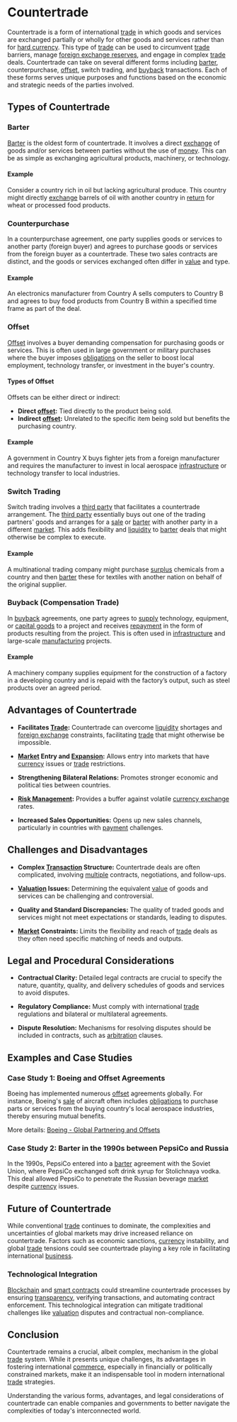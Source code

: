 # Countertrade

Countertrade is a form of international [trade](../t/trade.md) in which goods and services are exchanged partially or wholly for other goods and services rather than for [hard currency](../h/hard_currency.md). This type of [trade](../t/trade.md) can be used to circumvent [trade](../t/trade.md) barriers, manage [foreign exchange reserves](../f/foreign_exchange_reserves.md), and engage in complex [trade](../t/trade.md) deals. Countertrade can take on several different forms including [barter](../b/barter.md), counterpurchase, [offset](../o/offset.md), switch trading, and [buyback](../b/buyback.md) transactions. Each of these forms serves unique purposes and functions based on the economic and strategic needs of the parties involved.

## Types of Countertrade

### Barter

[Barter](../b/barter.md) is the oldest form of countertrade. It involves a direct [exchange](../e/exchange.md) of goods and/or services between parties without the use of [money](../m/money.md). This can be as simple as exchanging agricultural products, machinery, or technology. 

#### Example

Consider a country rich in oil but lacking agricultural produce. This country might directly [exchange](../e/exchange.md) barrels of oil with another country in [return](../r/return.md) for wheat or processed food products.

### Counterpurchase

In a counterpurchase agreement, one party supplies goods or services to another party (foreign buyer) and agrees to purchase goods or services from the foreign buyer as a countertrade. These two sales contracts are distinct, and the goods or services exchanged often differ in [value](../v/value.md) and type.

#### Example

An electronics manufacturer from Country A sells computers to Country B and agrees to buy food products from Country B within a specified time frame as part of the deal.

### Offset

[Offset](../o/offset.md) involves a buyer demanding compensation for purchasing goods or services. This is often used in large government or military purchases where the buyer imposes [obligations](../o/obligation.md) on the seller to boost local employment, technology transfer, or investment in the buyer's country.

#### Types of Offset

Offsets can be either direct or indirect:

- **Direct [offset](../o/offset.md):** Tied directly to the product being sold.
- **Indirect [offset](../o/offset.md):** Unrelated to the specific item being sold but benefits the purchasing country.

#### Example

A government in Country X buys fighter jets from a foreign manufacturer and requires the manufacturer to invest in local aerospace [infrastructure](../i/infrastructure.md) or technology transfer to local industries.

### Switch Trading

Switch trading involves a [third party](../t/third_party.md) that facilitates a countertrade arrangement. The [third party](../t/third_party.md) essentially buys out one of the trading partners' goods and arranges for a [sale](../s/sale.md) or [barter](../b/barter.md) with another party in a different [market](../m/market.md). This adds flexibility and [liquidity](../l/liquidity.md) to [barter](../b/barter.md) deals that might otherwise be complex to execute.

#### Example

A multinational trading company might purchase [surplus](../s/surplus.md) chemicals from a country and then [barter](../b/barter.md) these for textiles with another nation on behalf of the original supplier.

### Buyback (Compensation Trade)

In [buyback](../b/buyback.md) agreements, one party agrees to [supply](../s/supply.md) technology, equipment, or [capital goods](../c/capital_goods.md) to a project and receives [repayment](../r/repayment.md) in the form of products resulting from the project. This is often used in [infrastructure](../i/infrastructure.md) and large-scale [manufacturing](../m/manufacturing.md) projects.

#### Example

A machinery company supplies equipment for the construction of a factory in a developing country and is repaid with the factory’s output, such as steel products over an agreed period.

## Advantages of Countertrade

- **Facilitates [Trade](../t/trade.md):** Countertrade can overcome [liquidity](../l/liquidity.md) shortages and [foreign exchange](../f/foreign_exchange.md) constraints, facilitating [trade](../t/trade.md) that might otherwise be impossible.
  
- **[Market](../m/market.md) Entry and [Expansion](../e/expansion.md):** Allows entry into markets that have [currency](../c/currency.md) issues or [trade](../t/trade.md) restrictions.
  
- **Strengthening Bilateral Relations:** Promotes stronger economic and political ties between countries.
  
- **[Risk Management](../r/risk_management.md):** Provides a buffer against volatile [currency exchange](../c/currency_exchange.md) rates.

- **Increased Sales Opportunities:** Opens up new sales channels, particularly in countries with [payment](../p/payment.md) challenges.

## Challenges and Disadvantages

- **Complex [Transaction](../t/transaction.md) Structure:** Countertrade deals are often complicated, involving [multiple](../m/multiple.md) contracts, negotiations, and follow-ups.

- **[Valuation](../v/valuation.md) Issues:** Determining the equivalent [value](../v/value.md) of goods and services can be challenging and controversial.

- **Quality and Standard Discrepancies:** The quality of traded goods and services might not meet expectations or standards, leading to disputes.

- **[Market](../m/market.md) Constraints:** Limits the flexibility and reach of [trade](../t/trade.md) deals as they often need specific matching of needs and outputs.

## Legal and Procedural Considerations

- **Contractual Clarity:** Detailed legal contracts are crucial to specify the nature, quantity, quality, and delivery schedules of goods and services to avoid disputes.
  
- **Regulatory Compliance:** Must comply with international [trade](../t/trade.md) regulations and bilateral or multilateral agreements.

- **Dispute Resolution:** Mechanisms for resolving disputes should be included in contracts, such as [arbitration](../a/arbitration.md) clauses.

## Examples and Case Studies

### Case Study 1: Boeing and Offset Agreements

Boeing has implemented numerous [offset](../o/offset.md) agreements globally. For instance, Boeing's [sale](../s/sale.md) of aircraft often includes [obligations](../o/obligation.md) to purchase parts or services from the buying country's local aerospace industries, thereby ensuring mutual benefits.

More details: [Boeing - Global Partnering and Offsets](https://www.boeing.com/company/key-orgs/boeing-international/index.page)

### Case Study 2: Barter in the 1990s between PepsiCo and Russia

In the 1990s, PepsiCo entered into a [barter](../b/barter.md) agreement with the Soviet Union, where PepsiCo exchanged soft drink syrup for Stolichnaya vodka. This deal allowed PepsiCo to penetrate the Russian beverage [market](../m/market.md) despite [currency](../c/currency.md) issues.

## Future of Countertrade

While conventional [trade](../t/trade.md) continues to dominate, the complexities and uncertainties of global markets may drive increased reliance on countertrade. Factors such as economic sanctions, [currency](../c/currency.md) instability, and global [trade](../t/trade.md) tensions could see countertrade playing a key role in facilitating international [business](../b/business.md).

### Technological Integration

[Blockchain](../b/blockchain_in_trading.md) and [smart contracts](../s/smart_contracts_in_trading.md) could streamline countertrade processes by ensuring [transparency](../t/transparency.md), verifying transactions, and automating contract enforcement. This technological integration can mitigate traditional challenges like [valuation](../v/valuation.md) disputes and contractual non-compliance.

## Conclusion

Countertrade remains a crucial, albeit complex, mechanism in the global [trade](../t/trade.md) system. While it presents unique challenges, its advantages in fostering international [commerce](../c/commerce.md), especially in financially or politically constrained markets, make it an indispensable tool in modern international [trade](../t/trade.md) strategies.

Understanding the various forms, advantages, and legal considerations of countertrade can enable companies and governments to better navigate the complexities of today's interconnected world.